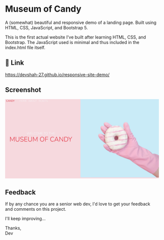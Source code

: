 
# Museum of Candy

A (somewhat) beautiful and responsive demo of a landing page. Built using HTML, CSS, JavaScript, and Bootstrap 5.

This is the first actual website I've built after learning HTML, CSS, and Bootstrap. The JavaScript used is minimal and thus included in the index.html file itself.


## 🔗 Link
https://devshah-27.github.io/responsive-site-demo/

## Screenshot

![App Screenshot](https://github.com/devShah-27/museum-of-candy-responsive-demo/blob/main/imgs/screenshot.jpeg?raw=true)


## Feedback

If by any chance you are a senior web dev, I'd love to get your feedback and comments on this project. 

I'll keep improving... 

Thanks,\
Dev

